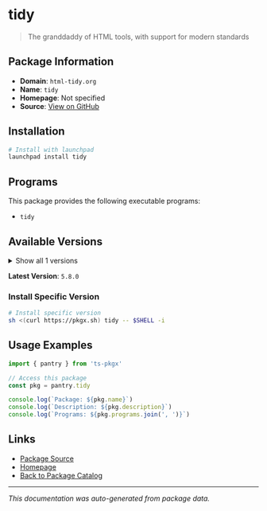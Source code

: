 # tidy

> The granddaddy of HTML tools, with support for modern standards

## Package Information

- **Domain**: `html-tidy.org`
- **Name**: `tidy`
- **Homepage**: Not specified
- **Source**: [View on GitHub](https://github.com/pkgxdev/pantry/tree/main/projects/html-tidy.org/package.yml)

## Installation

```bash
# Install with launchpad
launchpad install tidy
```

## Programs

This package provides the following executable programs:

- `tidy`

## Available Versions

<details>
<summary>Show all 1 versions</summary>

- `5.8.0`

</details>

**Latest Version**: `5.8.0`

### Install Specific Version

```bash
# Install specific version
sh <(curl https://pkgx.sh) tidy -- $SHELL -i
```

## Usage Examples

```typescript
import { pantry } from 'ts-pkgx'

// Access this package
const pkg = pantry.tidy

console.log(`Package: ${pkg.name}`)
console.log(`Description: ${pkg.description}`)
console.log(`Programs: ${pkg.programs.join(', ')}`)
```

## Links

- [Package Source](https://github.com/pkgxdev/pantry/tree/main/projects/html-tidy.org/package.yml)
- [Homepage](#)
- [Back to Package Catalog](../package-catalog.md)

---

*This documentation was auto-generated from package data.*
